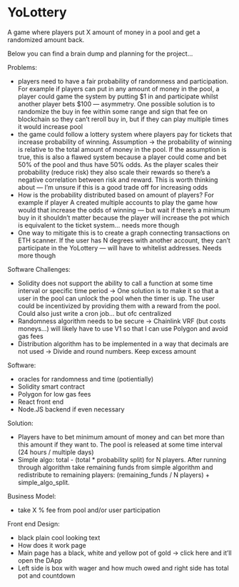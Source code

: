 # YoLottery

A game where players put X amount of money in a pool and get a randomized amount back.

Below you can find a brain dump and planning for the project…

Problems:
- players need to have a fair probability of randomness and participation. For example if players can put in any amount of money in the pool, a player could game the system by putting $1 in and participate whilst another player bets $100 — asymmetry. One possible solution is to randomize the buy in fee within some range and sign that fee on blockchain so they can’t reroll buy in, but if they can play multiple times it would increase pool
- the game could follow a lottery system where players pay for tickets that increase probability of winning. Assumption -> the probability of winning is relative to the total amount of money in the pool. If the assumption is true, this is also a flawed system because a player could come and bet 50% of the pool and thus have 50% odds. As the player scales their probability (reduce risk) they also scale their rewards so there’s a negative correlation between risk and reward. This is worth thinking about — I’m unsure if this is a good trade off for increasing odds 
- How is the probability distributed based on amount of players? For example if player A created multiple accounts to play the game how would that increase the odds of winning — but wait if there’s a minimum buy in it shouldn’t matter because the player will increase the pot which is equivalent to the ticket system… needs more though
- One way to mitigate this is to create a graph connecting transactions on ETH scanner. If the user has N degrees with another account, they can’t participate in the YoLottery — will have to whitelist addresses. Needs more though

Software Challenges:
- Solidity does not support the ability to call a function at some time interval or specific time period -> One solution is to make it so that a user in the pool can unlock the pool when the timer is up. The user could be incentivized by providing them with a reward from the pool. Could also just write a cron job… but ofc centralized 
- Randomness algorithm needs to be secure -> Chainlink VRF (but costs moneys…) will likely have to use V1 so that I can use Polygon and avoid gas fees
- Distribution algorithm has to be implemented in a way that decimals are not used -> Divide and round numbers. Keep excess amount 

Software:
- oracles for randomness and time (potientially)
- Solidity smart contract 
- Polygon for low gas fees
- React front end
- Node.JS backend if even necessary

Solution:
- Players have to bet minimum amount of money and can bet more than this amount if they want to. The pool is released at some time interval (24 hours / multiple days)
- Simple algo: total - (total * probability split) for N players. After running through algorithm take remaining funds from simple algorithm and redistribute to remaining players: (remaining_funds / N players) + simple_algo_split. 

Business Model:
- take X % fee from pool and/or user participation 

Front end Design:
- black plain cool looking text
- How does it work page 
- Main page has a black, white and yellow pot of gold -> click here and it’ll open the DApp
- Left side is box with wager and how much owed and right side has total pot and countdown
